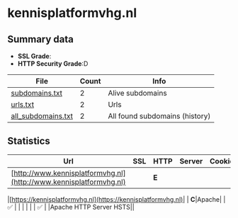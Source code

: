 

# kennisplatformvhg.nl
## Summary data


 - **SSL Grade**:
 - **HTTP Security Grade**:D


| File       | Count | Info |
|------------|-------|------|
|[subdomains.txt](/data/kennisplatformvhg.nl/subdomains.txt)|2|Alive subdomains|
|[urls.txt](/data/kennisplatformvhg.nl/urls.txt)|2|Urls|
|[all_subdomains.txt](/data/kennisplatformvhg.nl/all_subdomains.txt)|2|All found subdomains (history)|


## Statistics


| Url | SSL | HTTP | Server | Cookie | HSTS | CORS | CTO | CSP | XFO | XXP | RP |FP| Tech |Title |
|--------|-------|-------|------|------|------|------|------|------|------|------|------|------|------|------|
|[http://www.kennisplatformvhg.nl](http://www.kennisplatformvhg.nl)| | **E**|| | | | | | | | :white_check_mark: | |||


|[https://kennisplatformvhg.nl](https://kennisplatformvhg.nl)| | **C**|Apache| |:white_check_mark: | | | | | | :white_check_mark: | |Apache HTTP Server HSTS||

